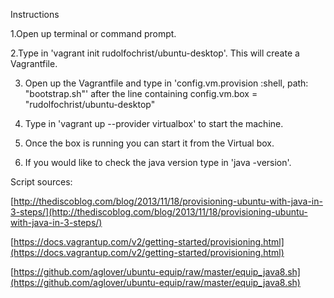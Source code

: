 Instructions

1.Open up terminal or command prompt.

2.Type in 'vagrant init rudolfochrist/ubuntu-desktop'. This will create a Vagrantfile.

3. Open up the Vagrantfile and type in 'config.vm.provision :shell, path: "bootstrap.sh"' after the line containing config.vm.box = "rudolfochrist/ubuntu-desktop"

4. Type in 'vagrant up --provider virtualbox' to start the machine.

5. Once the box is running you can start it from the Virtual box.

6. If you would like to check the java version type in 'java -version'.

Script sources:

[http://thediscoblog.com/blog/2013/11/18/provisioning-ubuntu-with-java-in-3-steps/](http://thediscoblog.com/blog/2013/11/18/provisioning-ubuntu-with-java-in-3-steps/)

[https://docs.vagrantup.com/v2/getting-started/provisioning.html](https://docs.vagrantup.com/v2/getting-started/provisioning.html)

[https://github.com/aglover/ubuntu-equip/raw/master/equip_java8.sh](https://github.com/aglover/ubuntu-equip/raw/master/equip_java8.sh)
